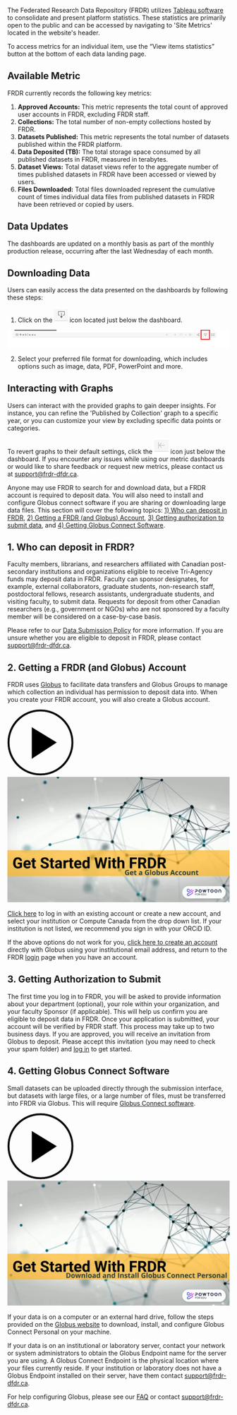 ﻿The Federated Research Data Repository (FRDR) utilizes [Tableau software](https://www.tableau.com/why-tableau/what-is-tableau) to consolidate and present platform statistics. These statistics are primarily open to the public and can be accessed by navigating to 'Site Metrics' located in the website's header. 

To access metrics for an individual item, use the “View items statistics” button at the bottom of each data landing page. 

## Available Metric

FRDR currently records the following key metrics:
1. **Approved Accounts:** This metric represents the total count of approved user accounts in FRDR, excluding FRDR staff.
2. **Collections:** The total number of non-empty collections hosted by FRDR.
3. **Datasets Published:** This metric represents the total number of datasets published within the FRDR platform.
4. **Data Deposited (TB):** The total storage space consumed by all published datasets in FRDR, measured in terabytes.
5. **Dataset Views:** Total dataset views refer to the aggregate number of times published datasets in FRDR have been accessed or viewed by users.
6. **Files Downloaded:** Total files downloaded represent the cumulative count of times individual data files from published datasets in FRDR have been retrieved or copied by users.

## Data Updates

The dashboards are updated on a monthly basis as part of the monthly production release, occurring after the last Wednesday of each month.

## Downloading Data

Users can easily access the data presented on the dashboards by following these steps:
1. Click on the ![Alt](/docs/img/screenshots/user_metrics/DownloadIcon.png "Download Icon") icon located just below the dashboard. 

<a href="/docs/img/screenshots/user_metrics/MenuBar.png" class="screenshot-lightbox">
    <img src="/docs/img/screenshots/user_metrics/MenuBar.png" alt="Screenshot showing where to find the download icon." class="screenshot"/>
</a>

2. Select your preferred file format for downloading, which includes options such as image, data, PDF, PowerPoint and more.

## Interacting with Graphs

Users can interact with the provided graphs to gain deeper insights. For instance, you can refine the 'Published by Collection' graph to a specific year, or you can customize your view by excluding specific data points or categories.

To revert graphs to their default settings, click the ![Alt](/docs/img/screenshots/user_metrics/RevertIcon.png "Revert Icon") icon just below the dashboard. If you encounter any issues while using our metric dashboards or would like to share feedback or request new metrics, please contact us at [support@frdr-dfdr.ca](mailto:support@frdr-dfdr.ca).


Anyone may use FRDR to search for and download data, but a FRDR account is required to deposit data. You will also need to install and configure Globus connect software if you are sharing or downloading large data files. This section will cover the following topics: [1) Who can deposit in FRDR](before_depositing.md#1-who-can-deposit-in-frdr), [2) Getting a FRDR (and Globus) Account](before_depositing.md#2-getting-a-frdr-and-globus-account), [3) Getting authorization to submit data](before_depositing.md#3-getting-authorization-to-submit), and [4) Getting Globus Connect Software](before_depositing.md#4-getting-globus-connect-software).

## 1. Who can deposit in FRDR?

Faculty members, librarians, and researchers affiliated with Canadian post-secondary institutions and organizations eligible to receive Tri-Agency funds may deposit data in FRDR. Faculty can sponsor 	designates, for example, external collaborators, graduate students, non-research staff, postdoctoral fellows, research assistants, undergraduate students, and visiting faculty, to submit data. Requests for deposit from other Canadian researchers (e.g., government or NGOs) who are not sponsored by a faculty member will be considered on a case-by-case basis.

Please refer to our [Data Submission Policy](/policies/en/data_submission/) for more information. If you are unsure whether you are eligible to deposit in FRDR, please contact [support@frdr-dfdr.ca](mailto:support@frdr-dfdr.ca).

## 2. Getting a FRDR (and Globus) Account

FRDR uses [Globus](https://www.globus.org/data-transfer) to facilitate data transfers and Globus Groups to manage which collection an individual has permission to deposit data into. When you create your FRDR account, you will also create a Globus account.

<div class="video-wrap">
<a href="https://www.youtube.com/watch?v=Amj-RpT_y2c&list=PLX9EpizS4A0suoSV2N0nn9parl96xHPkz&cc_lang_pref=en&cc_load_policy=1" target="_blank">
  <div class="video-play-btn">
    <svg xmlns="http://www.w3.org/2000/svg" width="150px" height="150px" viewbox="0 0 150 150" version="1.1">
        <path stroke="#cccccc" stroke-width="2px" d="M150,0A150,150,0,1,0,300,150,150,150,0,0,0,150,0Zm0,290A140,140,0,1,1,290,150,140,140,0,0,1,150,290Z" transform="matrix(0.5,0,0,0.5,0,0)"></path>
        <polygon stroke="#cccccc" stroke-width="2px" points="225 150 110 80 110 225 225 150" transform="matrix(0.5,0,0,0.5,0,0)"></polygon>
    </svg>
  </div>
  <img class="video-placeholder" src="/docs/img/video_placeholders/en/get_globus_account.png" alt="Video preview: Get a Globus Account">
</a>
</div>

[Click here](/repo/PublishDashboard) to log in with an existing account or create a new account, and select your institution or Compute Canada from the drop down list. If your institution is not listed, we recommend you sign in with your ORCiD ID.

If the above options do not work for you, [click here to create an account](https://www.globusid.org/create) directly with Globus using your institutional email address, and return to the FRDR [login](/repo/PublishDashboard) page when you have an account.

## 3. Getting Authorization to Submit

The first time you log in to FRDR, you will be asked to provide information about your department (optional), your role within your organization, and your faculty Sponsor (if applicable). This will help us confirm you are eligible to deposit data in FRDR. Once your application is submitted, your account will be verified by FRDR staff. This process may take up to two business days. If you are approved, you will receive an invitation from Globus to deposit. Please accept this invitation (you may need to check your spam folder) and [log in](/repo) to get started. 

## 4. Getting Globus Connect Software

Small datasets can be uploaded directly through the submission interface, but datasets with large files, or a large number of files, must be transferred into FRDR via Globus. This will require [Globus Connect software](https://www.globus.org/globus-connect).

<div class="video-wrap">
<a href="https://www.youtube.com/watch?v=NJYTl3yhRl4&list=PLX9EpizS4A0suoSV2N0nn9parl96xHPkz&cc_lang_pref=en&cc_load_policy=1" target="_blank">
  <div class="video-play-btn">
    <svg xmlns="http://www.w3.org/2000/svg" width="150px" height="150px" viewbox="0 0 150 150" version="1.1">
        <path stroke="#cccccc" stroke-width="2px" d="M150,0A150,150,0,1,0,300,150,150,150,0,0,0,150,0Zm0,290A140,140,0,1,1,290,150,140,140,0,0,1,150,290Z" transform="matrix(0.5,0,0,0.5,0,0)"></path>
        <polygon stroke="#cccccc" stroke-width="2px" points="225 150 110 80 110 225 225 150" transform="matrix(0.5,0,0,0.5,0,0)"></polygon>
    </svg>
  </div>
  <img class="video-placeholder" src="/docs/img/video_placeholders/en/install_globus.png" alt="Video preview: Install Globus Connect Personal">
</a>
</div>

If your data is on a computer or an external hard drive, follow the steps provided on the [Globus website](https://www.globus.org/globus-connect-personal) to download, install, and configure Globus Connect Personal on your machine.

If your data is on an institutional or laboratory server, contact your network or system administrators to obtain the Globus Endpoint name for the server you are using. A Globus Connect Endpoint is the physical location where your files currently reside. If your institution or laboratory does not have a Globus Endpoint installed on their server, have them contact [support@frdr-dfdr.ca](mailto:support@frdr-dfdr.ca).

For help configuring Globus, please see our [FAQ](faq.md) or contact [support@frdr-dfdr.ca](mailto:support@frdr-dfdr.ca).
